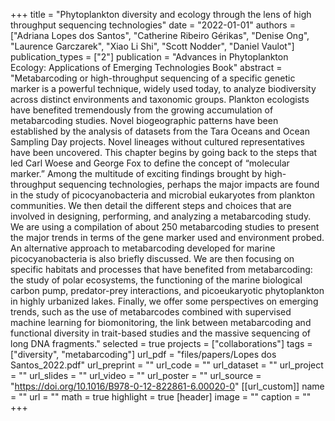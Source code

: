 +++
title = "Phytoplankton diversity and ecology through the lens of high throughput sequencing technologies"
date = "2022-01-01"
authors = ["Adriana Lopes dos Santos", "Catherine Ribeiro Gérikas", "Denise Ong", "Laurence Garczarek", "Xiao Li Shi", "Scott Nodder", "Daniel Vaulot"]
publication_types = ["2"]
publication = "Advances in Phytoplankton Ecology: Applications of Emerging Technologies Book"
abstract = "Metabarcoding or high-throughput sequencing of a specific genetic marker is a powerful technique, widely used today, to analyze biodiversity across distinct environments and taxonomic groups. Plankton ecologists have benefited tremendously from the growing accumulation of metabarcoding studies. Novel biogeographic patterns have been established by the analysis of datasets from the Tara Oceans and Ocean Sampling Day projects. Novel lineages without cultured representatives have been uncovered. This chapter begins by going back to the steps that led Carl Woese and George Fox to define the concept of “molecular marker.” Among the multitude of exciting findings brought by high-throughput sequencing technologies, perhaps the major impacts are found in the study of picocyanobacteria and microbial eukaryotes from plankton communities. We then detail the different steps and choices that are involved in designing, performing, and analyzing a metabarcoding study. We are using a compilation of about 250 metabarcoding studies to present the major trends in terms of the gene marker used and environment probed. An alternative approach to metabarcoding developed for marine picocyanobacteria is also briefly discussed. We are then focusing on specific habitats and processes that have benefited from metabarcoding: the study of polar ecosystems, the functioning of the marine biological carbon pump, predator-prey interactions, and picoeukaryotic phytoplankton in highly urbanized lakes. Finally, we offer some perspectives on emerging trends, such as the use of metabarcodes combined with supervised machine learning for biomonitoring, the link between metabarcoding and functional diversity in trait-based studies and the massive sequencing of long DNA fragments."
selected = true
projects = ["collaborations"]
tags = ["diversity", "metabarcoding"]
url_pdf = "files/papers/Lopes dos Santos_2022.pdf"
url_preprint = ""
url_code = ""
url_dataset = ""
url_project = ""
url_slides = ""
url_video = ""
url_poster = ""
url_source = "https://doi.org/10.1016/B978-0-12-822861-6.00020-0"
[[url_custom]]
    name = ""
    url = ""
math = true
highlight = true
[header]
image = ""
caption = ""
+++
